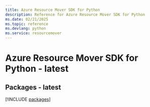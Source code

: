 ```yaml
---
title: Azure Resource Mover SDK for Python
description: Reference for Azure Resource Mover SDK for Python
ms.date: 02/21/2025
ms.topic: reference
ms.devlang: python
ms.service: resourcemover
---
```

# Azure Resource Mover SDK for Python - latest
## Packages - latest
[!INCLUDE [packages](resource-mover-index.md)]